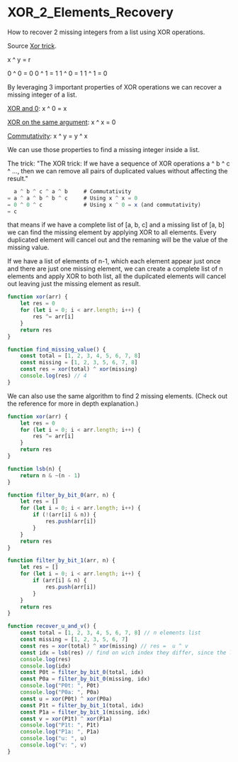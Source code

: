 # XOR_2_Elements_Recovery
How to recover 2 missing integers from a list using XOR operations.

Source [Xor trick](https://florian.github.io//xor-trick/).

x ^ y = r

0 ^ 0 = 0
0 ^ 1 = 1
1 ^ 0 = 1
1 ^ 1 = 0

By leveraging 3 important properties of XOR operations we can recover a missing integer of a list.

[XOR and 0](https://florian.github.io//xor-trick/#xor-and-0-x--0--x): x ^ 0 = x

[XOR on the same argument](https://florian.github.io//xor-trick/#xor-on-the-same-argument-x--x--0): x ^ x = 0

[Commutativity](https://florian.github.io//xor-trick/#commutativity-x--y--y--x): x ^ y = y ^ x

We can use those properties to find a missing integer inside a list.

The trick: "The XOR trick: If we have a sequence of XOR operations a ^ b ^ c ^ ..., then we can remove all pairs of duplicated values without affecting the result."

```js
  a ^ b ^ c ^ a ^ b     # Commutativity
= a ^ a ^ b ^ b ^ c     # Using x ^ x = 0
= 0 ^ 0 ^ c             # Using x ^ 0 = x (and commutativity)
= c
```
that means if we have a complete list of [a, b, c] and a missing list of [a, b] we can find the missing element by applying XOR to all elements. Every duplicated element will cancel out and the remaning will be the value of the missing value.


If we have a list of elements of n-1, which each element appear just once and there are just one missing element, we can create a complete list of n elements and apply XOR to both list, all the dupilcated elements will cancel out leaving just the missing element as result.

```js
function xor(arr) {
    let res = 0
    for (let i = 0; i < arr.length; i++) {
        res ^= arr[i]
    }
    return res
}

function find_missing_value() {
    const total = [1, 2, 3, 4, 5, 6, 7, 8]
    const missing = [1, 2, 3, 5, 6, 7, 8]
    const res = xor(total) ^ xor(missing)
    console.log(res) // 4
}
```

We can also use the same algorithm to find 2 missing elements. (Check out the reference for more in depth explanation.)

```js
function xor(arr) {
    let res = 0
    for (let i = 0; i < arr.length; i++) {
        res ^= arr[i]
    }
    return res
}

function lsb(n) {
    return n & ~(n - 1)
}

function filter_by_bit_0(arr, n) {
    let res = []
    for (let i = 0; i < arr.length; i++) {
        if (!(arr[i] & n)) {
            res.push(arr[i])
        }
    }
    return res
}

function filter_by_bit_1(arr, n) {
    let res = []
    for (let i = 0; i < arr.length; i++) {
        if (arr[i] & n) {
            res.push(arr[i])
        }
    }
    return res
}

function recover_u_and_v() {
    const total = [1, 2, 3, 4, 5, 6, 7, 8] // n elements list
    const missing = [1, 2, 3, 5, 6, 7]
    const res = xor(total) ^ xor(missing) // res =  u ^ v
    const idx = lsb(res) // find on wich index they differ, since the least significant bit is the first bit with value of 1, and we know that for the XOR operation result in 1 the bits must be different.
    console.log(res)
    console.log(idx)
    const P0t = filter_by_bit_0(total, idx)
    const P0a = filter_by_bit_0(missing, idx)
    console.log("P0t: ", P0t)
    console.log("P0a: ", P0a)
    const u = xor(P0t) ^ xor(P0a)
    const P1t = filter_by_bit_1(total, idx)
    const P1a = filter_by_bit_1(missing, idx)
    const v = xor(P1t) ^ xor(P1a)
    console.log("P1t: ", P1t)
    console.log("P1a: ", P1a)
    console.log("u: ", u)
    console.log("v: ", v)
}

```


